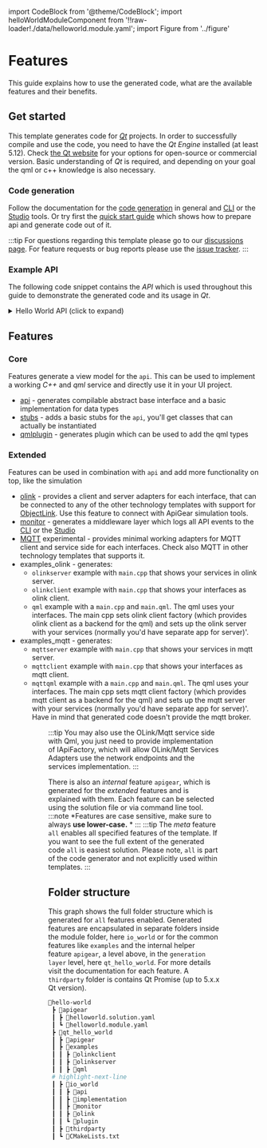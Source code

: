 import CodeBlock from '@theme/CodeBlock';
import helloWorldModuleComponent from '!!raw-loader!./data/helloworld.module.yaml';
import Figure from '../figure'

# Features

This guide explains how to use the generated code, what are the available features and  their benefits.

## Get started

This template generates code for [*Qt*](https://www.qt.io/) projects. In order to successfully compile and use the code, you need to have the *Qt Engine* installed (at least 5.12). Check [the Qt website](https://www.qt.io/download) for your options for open-source or commercial version.
Basic understanding of *Qt* is required, and depending on your goal the qml or c++ knowledge is also necessary.

### Code generation
Follow the documentation for the [code generation](/docs/guide/intro) in general and [CLI](/docs/tools/cli/generate) or the [Studio](/docs/tools/studio/intro) tools.
Or try first the [quick start guide](../quickstart/index.md) which shows how to prepare api and generate code out of it.

:::tip
For questions regarding this template please go to our [discussions page](https://github.com/orgs/apigear-io/discussions). For feature requests or bug reports please use the [issue tracker](https://github.com/apigear-io/template-qtcpp/issues).
:::

### Example API

The following code snippet contains the *API* which is used throughout this guide to demonstrate the generated code and its usage in *Qt*.

<details>
    <summary>Hello World API (click to expand)</summary>
    <CodeBlock language="yaml" showLineNumbers>{helloWorldModuleComponent}</CodeBlock>
</details>

## Features

### Core
Features generate a view model for the `api`. This can be used to implement a working *C++* and *qml* service and directly use it in your UI project.
- [api](api.md) - generates compilable abstract base interface and a basic implementation for data types
- [stubs](stubs.md) - adds a basic stubs for the `api`, you'll get classes that can actually be instantiated
- [qmlplugin](qmlplugin.md) - generates plugin which can be used to add the qml types

### Extended
Features can be used in combination with `api` and add more functionality on top, like the simulation
- [olink](olink.md) - provides a client and server adapters for each interface, that can be connected to any of the other technology templates with support for [ObjectLink](/docs/advanced/protocols/objectlink/intro). Use this feature to connect with ApiGear simulation tools.
- [monitor](monitor.md) - generates a middleware layer which logs all API events to the [CLI](/docs/tools/cli/intro) or the [Studio](/docs/tools/studio/intro)
- [MQTT](mqtt.md) experimental - provides minimal working adapters for MQTT client and service side for each interfaces. Check also MQTT in other technology templates that supports it.
-  examples_olink - generates:
    - `olinkserver` example with `main.cpp` that shows your services in olink server.
    - `olinkclient` example with `main.cpp` that shows your interfaces as olink client.
    - `qml` example with a `main.cpp` and `main.qml`. The qml uses your interfaces. The main cpp sets olink client factory (which provides olink client as a backend for the qml) and sets up the olink server with your services (normally you'd have separate app for server)'.
-  examples_mqtt - generates:
    - `mqttserver` example with `main.cpp` that shows your services in mqtt server.
    - `mqttclient` example with `main.cpp` that shows your interfaces as mqtt client.
    - `mqttqml` example with a `main.cpp` and `main.qml`. The qml uses your interfaces. The main cpp sets mqtt client factory (which provides mqtt client as a backend for the qml) and sets up the mqtt server with your services (normally you'd have separate app for server)'.
    <br />Have in mind that generated code doesn't provide the mqtt broker. 
<Figure caption="Features overview, including receiving data from network: Bottom floor shows possible inputs for your API, you can either obtain data from the network with OLink or MQTT or use local implementation. The top floor shows feature qmlpugin for qml oriented applications." src="/img/features/featuresApp.png" />
<Figure caption="Features overview, including publishing data through network: Topmost floor shows your options for using your local implementation (bottom floor): you can use it in your local app and/or use method of sharing the data with clients in the network." src="/img/features/featuresServer.png" />

:::tip
You may also use the OLink/Mqtt service side with Qml, you just need to provide implementation of IApiFactory, which will allow OLink/Mqtt Services Adapters use the network endpoints and the services implementation.
:::

There is also an *internal* feature `apigear`, which is generated for the *extended* features and is explained with them.
Each feature can be selected using the solution file or via command line tool.
:::note
*Features are case sensitive, make sure to always **use lower-case.** *
:::
:::tip
The *meta* feature `all` enables all specified features of the template. If you want to see the full extent of the generated code `all` is easiest solution.
Please note, `all` is part of the code generator and not explicitly used within templates.
:::
## Folder structure

This graph shows the full folder structure which is generated for `all` features enabled. Generated features are encapsulated in separate folders inside the module folder, here `io_world` or for the common features like `examples` and the internal helper feature `apigear`, a level above, in the `generation layer` level, here `qt_hello_world`. For more details visit the documentation for each feature. 
A `thirdparty` folder is contains Qt Promise (up to 5.x.x Qt version).

```bash
📂hello-world
 ┣ 📂apigear
 ┃ ┣ 📜helloworld.solution.yaml
 ┃ ┗ 📜helloworld.module.yaml
 ┣ 📂qt_hello_world
 ┃ ┣ 📂apigear
 ┃ ┣ 📂examples
 ┃ ┃ ┣ 📂olinkclient
 ┃ ┃ ┣ 📂olinkserver
 ┃ ┃ ┣ 📂qml
 # highlight-next-line
 ┃ ┣ 📂io_world
 ┃ ┃ ┣ 📂api
 ┃ ┃ ┣ 📂implementation
 ┃ ┃ ┣ 📂monitor
 ┃ ┃ ┣ 📂olink
 ┃ ┃ ┗ 📂plugin
 ┃ ┣ 📂thirdparty
 ┃ ┗ 📜CMakeLists.txt
```
